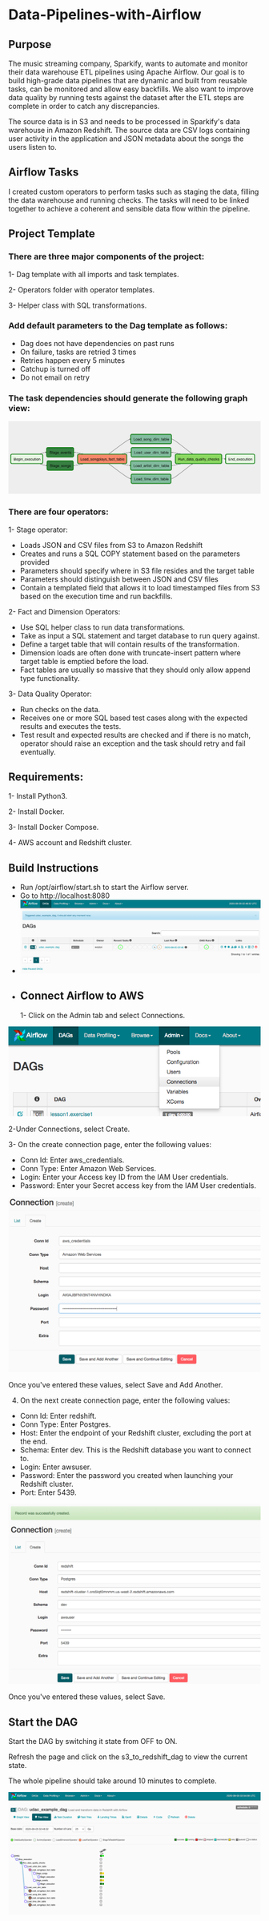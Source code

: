 # Data-Pipelines-with-Airflow

## Purpose

 The music streaming company, Sparkify, wants to automate and monitor their data warehouse ETL pipelines using Apache Airflow. Our goal is to build high-grade data pipelines that are dynamic and built from reusable tasks, can be monitored and allow easy backfills. We also want to improve data quality by running tests against the dataset after the ETL steps are complete in order to catch any discrepancies.

The source data is in S3 and needs to be processed in Sparkify's data warehouse in Amazon Redshift. The source data are CSV logs containing user activity in the application and JSON metadata about the songs the users listen to.

## Airflow Tasks

I created custom operators to perform tasks such as staging the data, filling the data warehouse and running checks. The tasks will need to be linked together to achieve a coherent and sensible data flow within the pipeline.

## Project Template
### There are three major components of the project:

1- Dag template with all imports and task templates.

2- Operators folder with operator templates.

3- Helper class with SQL transformations.

### Add default parameters to the Dag template as follows:
- Dag does not have dependencies on past runs
- On failure, tasks are retried 3 times
- Retries happen every 5 minutes
- Catchup is turned off
- Do not email on retry
### The task dependencies should generate the following graph view:

![Test Image 1](img/airflow_dag.png)


### There are four operators:
1- Stage operator: 

- Loads JSON and CSV files from S3 to Amazon Redshift
- Creates and runs a SQL COPY statement based on the parameters provided
- Parameters should specify where in S3 file resides and the target table
- Parameters should distinguish between JSON and CSV files
- Contain a templated field that allows it to load timestamped files from S3 based on the execution time and run backfills.

2- Fact and Dimension Operators: 

- Use SQL helper class to run data transformations.
- Take as input a SQL statement and target database to run query against.
- Define a target table that will contain results of the transformation.
- Dimension loads are often done with truncate-insert pattern where target table is emptied before the load.
- Fact tables are usually so massive that they should only allow append type functionality.

3- Data Quality Operator:

- Run checks on the data.
- Receives one or more SQL based test cases along with the expected results and executes the tests.
- Test result and expected results are checked and if there is no match, operator should raise an exception and the task should retry and fail eventually.

## Requirements:

1- Install Python3.

2- Install Docker.

3- Install Docker Compose.

4- AWS account and Redshift cluster.

## Build Instructions
- Run /opt/airflow/start.sh to start the Airflow server.
- Go to http://localhost:8080
- ![Test Image 1](img/airflowUI.png)
- ## Connect Airflow to AWS
    1- Click on the Admin tab and select Connections.

![Test Image 2](img/ConnAws.png)

2-Under Connections, select Create.

3- On the create connection page, enter the following values:

- Conn Id: Enter aws_credentials.
 - Conn Type: Enter Amazon Web Services.
 - Login: Enter your Access key ID from the IAM User credentials.
 - Password: Enter your Secret access key from the IAM User credentials.

![Test Image 3](img/InfoAws.png)

Once you've entered these values, select Save and Add Another.


4. On the next create connection page, enter the following values:
- Conn Id: Enter redshift.
 - Conn Type: Enter Postgres.
- Host: Enter the endpoint of your Redshift cluster, excluding the port at the end.
- Schema: Enter dev. This is the Redshift database you want to connect to.
 - Login: Enter awsuser.
- Password: Enter the password you created when launching your Redshift cluster.
- Port: Enter 5439.

![Test Image 3](img/InfoAws1.png)

Once you've entered these values, select Save.


## Start the DAG
Start the DAG by switching it state from OFF to ON.

Refresh the page and click on the s3_to_redshift_dag to view the current state.

The whole pipeline should take around 10 minutes to complete.

![Test Image 3](img/StartDAG.png)

